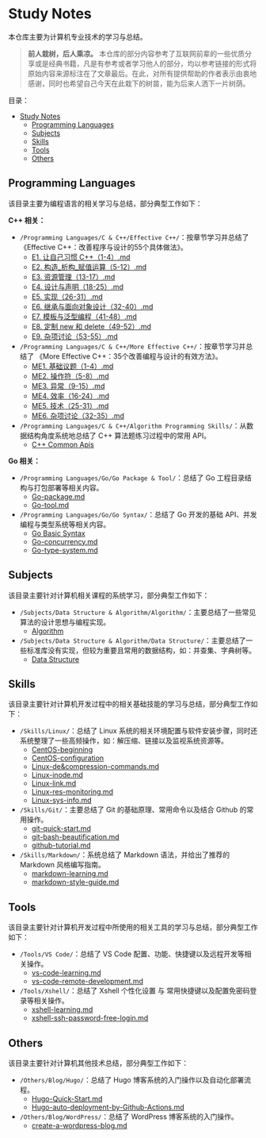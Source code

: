 # Study Notes

本仓库主要为计算机专业技术的学习与总结。

> **前人栽树，后人乘凉。** 本仓库的部分内容参考了互联网前辈的一些优质分享或是经典书籍，凡是有参考或者学习他人的部分，均以参考链接的形式将原始内容来源标注在了文章最后。在此，对所有提供帮助的作者表示由衷地感谢，同时也希望自己今天在此栽下的树苗，能为后来人洒下一片树荫。

目录：

- [Study Notes](#study-notes)
  - [Programming Languages](#programming-languages)
  - [Subjects](#subjects)
  - [Skills](#skills)
  - [Tools](#tools)
  - [Others](#others)

## Programming Languages

该目录主要为编程语言的相关学习与总结，部分典型工作如下：

**C++ 相关：**

* `/Programming Languages/C & C++/Effective C++/`：按章节学习并总结了 《Effective C++：改善程序与设计的55个具体做法》。
  * [E1. 让自己习惯 C++（1-4）.md](/Programming%20Languages/C%20%26%20C%2B%2B/Effective%20C%2B%2B/E1.%20%E8%AE%A9%E8%87%AA%E5%B7%B1%E4%B9%A0%E6%83%AF%20C%2B%2B%EF%BC%881-4%EF%BC%89.md)
  * [E2. 构造_析构_赋值运算（5-12）.md](/Programming%20Languages/C%20%26%20C%2B%2B/Effective%20C%2B%2B/E2.%20%E6%9E%84%E9%80%A0_%E6%9E%90%E6%9E%84_%E8%B5%8B%E5%80%BC%E8%BF%90%E7%AE%97%EF%BC%885-12%EF%BC%89.md)
  * [E3. 资源管理（13-17）.md](/Programming%20Languages/C%20%26%20C%2B%2B/Effective%20C%2B%2B/E3.%20%E8%B5%84%E6%BA%90%E7%AE%A1%E7%90%86%EF%BC%8813-17%EF%BC%89.md)
  * [E4. 设计与声明（18-25）.md](/Programming%20Languages/C%20%26%20C%2B%2B/Effective%20C%2B%2B/E4.%20%E8%AE%BE%E8%AE%A1%E4%B8%8E%E5%A3%B0%E6%98%8E%EF%BC%8818-25%EF%BC%89.md)
  * [E5. 实现（26-31）.md](/Programming%20Languages/C%20%26%20C%2B%2B/Effective%20C%2B%2B/E5.%20%E5%AE%9E%E7%8E%B0%EF%BC%8826-31%EF%BC%89.md)
  * [E6. 继承与面向对象设计（32-40）.md](/Programming%20Languages/C%20%26%20C%2B%2B/Effective%20C%2B%2B/E6.%20%E7%BB%A7%E6%89%BF%E4%B8%8E%E9%9D%A2%E5%90%91%E5%AF%B9%E8%B1%A1%E8%AE%BE%E8%AE%A1%EF%BC%8832-40%EF%BC%89.md)
  * [E7. 模板与泛型编程（41-48）.md](/Programming%20Languages/C%20%26%20C%2B%2B/Effective%20C%2B%2B/E7.%20%E6%A8%A1%E6%9D%BF%E4%B8%8E%E6%B3%9B%E5%9E%8B%E7%BC%96%E7%A8%8B%EF%BC%8841-48%EF%BC%89.md)
  * [E8. 定制 new 和 delete（49-52）.md](/Programming%20Languages/C%20%26%20C%2B%2B/Effective%20C%2B%2B/E8.%20%E5%AE%9A%E5%88%B6%20new%20%E5%92%8C%20delete%EF%BC%8849-52%EF%BC%89.md)
  * [E9. 杂项讨论（53-55）.md](/Programming%20Languages/C%20%26%20C%2B%2B/Effective%20C%2B%2B/E9.%20%E6%9D%82%E9%A1%B9%E8%AE%A8%E8%AE%BA%EF%BC%8853-55%EF%BC%89.md)
* `/Programming Languages/C & C++/More Effective C++/`：按章节学习并总结了 《More Effective C++：35个改善编程与设计的有效方法》。
  * [ME1. 基础议题（1-4）.md](/Programming%20Languages/C%20%26%20C%2B%2B/More%20Effective%20C%2B%2B/ME1.%20%E5%9F%BA%E7%A1%80%E8%AE%AE%E9%A2%98%EF%BC%881-4%EF%BC%89.md)
  * [ME2. 操作符（5-8）.md](/Programming%20Languages/C%20%26%20C%2B%2B/More%20Effective%20C%2B%2B/ME2.%20%E6%93%8D%E4%BD%9C%E7%AC%A6%EF%BC%885-8%EF%BC%89.md)
  * [ME3. 异常（9-15）.md](/Programming%20Languages/C%20%26%20C%2B%2B/More%20Effective%20C%2B%2B/ME3.%20%E5%BC%82%E5%B8%B8%EF%BC%889-15%EF%BC%89.md)
  * [ME4. 效率（16-24）.md](/Programming%20Languages/C%20%26%20C%2B%2B/More%20Effective%20C%2B%2B/ME4.%20%E6%95%88%E7%8E%87%EF%BC%8816-24%EF%BC%89.md)
  * [ME5. 技术（25-31）.md](/Programming%20Languages/C%20%26%20C%2B%2B/More%20Effective%20C%2B%2B/ME5.%20%E6%8A%80%E6%9C%AF%EF%BC%8825-31%EF%BC%89.md)
  * [ME6. 杂项讨论（32-35）.md](/Programming%20Languages/C%20%26%20C%2B%2B/More%20Effective%20C%2B%2B/ME6.%20%E6%9D%82%E9%A1%B9%E8%AE%A8%E8%AE%BA%EF%BC%8832-35%EF%BC%89.md)
* `/Programming Languages/C & C++/Algorithm Programming Skills/`：从数据结构角度系统地总结了 C++ 算法题练习过程中的常用 API。
  * [C++ Common Apis](/Programming%20Languages/C%20%26%20C%2B%2B/Algorithm%20Programming%20Skills/C%2B%2B%20Common%20Apis/)

**Go 相关：**

* `/Programming Languages/Go/Go Package & Tool/`：总结了 Go 工程目录结构与打包部署等相关内容。
  * [Go-package.md](/Programming%20Languages/Go/Go%20Package%20%26%20Tool/Go-package.md)
  * [Go-tool.md](/Programming%20Languages/Go/Go%20Package%20%26%20Tool/Go-tool.md)
* `/Programming Languages/Go/Go Syntax/`：总结了 Go 开发的基础 API、并发编程与类型系统等相关内容。
  * [Go Basic Syntax](/Programming%20Languages/Go/Go%20Syntax/Go%20Basic%20Syntax/)
  * [Go-concurrency.md](/Programming%20Languages/Go/Go%20Syntax/Go%20Concurrency/Go-concurrency.md)
  * [Go-type-system.md](/Programming%20Languages/Go/Go%20Syntax/Go%20Type%20System/Go-type-system.md)

## Subjects

该目录主要针对计算机相关课程的系统学习，部分典型工作如下：

* `/Subjects/Data Structure & Algorithm/Algorithm/`：主要总结了一些常见算法的设计思想与编程实现。
  * [Algorithm](/Subjects/Data%20Structure%20%26%20Algorithm/Algorithm/)
* `/Subjects/Data Structure & Algorithm/Data Structure/`：主要总结了一些标准库没有实现，但较为重要且常用的数据结构，如：并查集、字典树等。
  * [Data Structure](/Subjects/Data%20Structure%20%26%20Algorithm/Data%20Structure/)

## Skills

该目录主要针对计算机开发过程中的相关基础技能的学习与总结，部分典型工作如下：

* `/Skills/Linux/`：总结了 Linux 系统的相关环境配置与软件安装步骤，同时还系统整理了一些高频操作，如：解压缩、链接以及监视系统资源等。
  * [CentOS-beginning](/Skills/Linux/CentOS/CentOS-beginning/)
  * [CentOS-configuration](/Skills/Linux/CentOS/CentOS-configuration/)
  * [Linux-de&compression-commands.md](/Skills/Linux/Linux-de%26compression-commands.md)
  * [Linux-inode.md](/Skills/Linux/Linux-inode.md)
  * [Linux-link.md](/Skills/Linux/Linux-link.md)
  * [Linux-res-monitoring.md](/Skills/Linux/Linux-res-monitoring.md)
  * [Linux-sys-info.md](/Skills/Linux/Linux-sys-info.md)
* `/Skills/Git/`：主要总结了 Git 的基础原理、常用命令以及结合 Github 的常用操作。
  * [git-quick-start.md](/Skills/Git/git-quick-start.md)
  * [git-bash-beautification.md](/Skills/Git/git-bash-beautification.md)
  * [github-tutorial.md](/Skills/Git/github-tutorial.md)
* `/Skills/Markdown/`：系统总结了 Markdown 语法，并给出了推荐的 Markdown 风格编写指南。
  * [markdown-learning.md](/Skills/Markdown/markdown-learning.md)
  * [markdown-style-guide.md](/Skills/Markdown/markdown-style-guide.md)

## Tools

该目录主要针对计算机开发过程中所使用的相关工具的学习与总结，部分典型工作如下：

* `/Tools/VS Code/`：总结了 VS Code 配置、功能、快捷键以及远程开发等相关操作。
  * [vs-code-learning.md](/Tools/VS%20Code/vs-code-learning.md)
  * [vs-code-remote-development.md](/Tools/VS%20Code/vs-code-remote-development.md)
* `/Tools/Xshell/`：总结了 Xshell 个性化设置 与 常用快捷键以及配置免密码登录等相关操作。
  * [xshell-learning.md](/Tools/Xshell/xshell-learning.md)
  * [xshell-ssh-password-free-login.md](/Tools/Xshell/xshell-ssh-password-free-login.md)

## Others

该目录主要针对计算机其他技术总结，部分典型工作如下：

* `/Others/Blog/Hugo/`：总结了 Hugo 博客系统的入门操作以及自动化部署流程。
  * [Hugo-Quick-Start.md](/Others/Blog/Hugo/Hugo-Quick-Start.md)
  * [Hugo-auto-deployment-by-Github-Actions.md](/Others/Blog/Hugo/Hugo-auto-deployment-by-Github-Actions.md)
* `/Others/Blog/WordPress/`：总结了 WordPress 博客系统的入门操作。
  * [create-a-wordpress-blog.md](/Others/Blog/WordPress/create-a-wordpress-blog.md)
